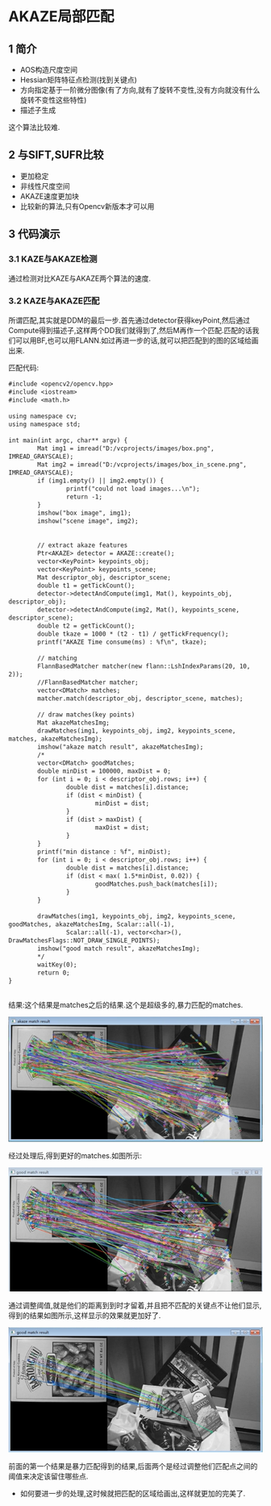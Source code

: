 # AKAZE局部匹配

## 1 简介

- AOS构造尺度空间
- Hessian矩阵特征点检测(找到关键点)
- 方向指定基于一阶微分图像(有了方向,就有了旋转不变性,没有方向就没有什么旋转不变性这些特性)
- 描述子生成

这个算法比较难.

## 2 与SIFT,SUFR比较

- 更加稳定
- 非线性尺度空间
- AKAZE速度更加块
- 比较新的算法,只有Opencv新版本才可以用

## 3 代码演示

### 3.1 KAZE与AKAZE检测

通过检测对比KAZE与AKAZE两个算法的速度.



### 3.2 KAZE与AKAZE匹配

所谓匹配,其实就是DDM的最后一步.首先通过detector获得keyPoint,然后通过Compute得到描述子,这样两个DD我们就得到了,然后M再作一个匹配.匹配的话我们可以用BF,也可以用FLANN.如过再进一步的话,就可以把匹配到的图的区域给画出来.

匹配代码:

```
#include <opencv2/opencv.hpp>
#include <iostream>
#include <math.h>

using namespace cv;
using namespace std;

int main(int argc, char** argv) {
        Mat img1 = imread("D:/vcprojects/images/box.png", IMREAD_GRAYSCALE);
        Mat img2 = imread("D:/vcprojects/images/box_in_scene.png", IMREAD_GRAYSCALE);
        if (img1.empty() || img2.empty()) {
                printf("could not load images...\n");
                return -1;
        }
        imshow("box image", img1);
        imshow("scene image", img2);


        // extract akaze features
        Ptr<AKAZE> detector = AKAZE::create();
        vector<KeyPoint> keypoints_obj;
        vector<KeyPoint> keypoints_scene;
        Mat descriptor_obj, descriptor_scene;
        double t1 = getTickCount();
        detector->detectAndCompute(img1, Mat(), keypoints_obj, descriptor_obj);
        detector->detectAndCompute(img2, Mat(), keypoints_scene, descriptor_scene);
        double t2 = getTickCount();
        double tkaze = 1000 * (t2 - t1) / getTickFrequency();
        printf("AKAZE Time consume(ms) : %f\n", tkaze);

        // matching
        FlannBasedMatcher matcher(new flann::LshIndexParams(20, 10, 2));
        //FlannBasedMatcher matcher;
        vector<DMatch> matches;
        matcher.match(descriptor_obj, descriptor_scene, matches);

        // draw matches(key points)
        Mat akazeMatchesImg;
        drawMatches(img1, keypoints_obj, img2, keypoints_scene, matches, akazeMatchesImg);
        imshow("akaze match result", akazeMatchesImg);
        /*
        vector<DMatch> goodMatches;
        double minDist = 100000, maxDist = 0;
        for (int i = 0; i < descriptor_obj.rows; i++) {
                double dist = matches[i].distance;
                if (dist < minDist) {
                        minDist = dist;
                }
                if (dist > maxDist) {
                        maxDist = dist;
                }
        }
        printf("min distance : %f", minDist);
        for (int i = 0; i < descriptor_obj.rows; i++) {
                double dist = matches[i].distance;
                if (dist < max( 1.5*minDist, 0.02)) {
                        goodMatches.push_back(matches[i]);
                }
        }

        drawMatches(img1, keypoints_obj, img2, keypoints_scene, goodMatches, akazeMatchesImg, Scalar::all(-1), 
                Scalar::all(-1), vector<char>(), DrawMatchesFlags::NOT_DRAW_SINGLE_POINTS);
        imshow("good match result", akazeMatchesImg);
        */
        waitKey(0);
        return 0;
}
                         
```

结果:这个结果是matches之后的结果.这个是超级多的,暴力匹配的matches.

![1536417989264](image/result.png)

 经过处理后,得到更好的matches.如图所示:

![1536418614213](image/result_1.png)

通过调整阈值,就是他们的距离到到时才留着,并且把不匹配的关键点不让他们显示,得到的结果如图所示,这样显示的效果就更加好了.

![1536418924769](image/result_3.png)

前面的第一个结果是暴力匹配得到的结果,后面两个是经过调整他们匹配点之间的阈值来决定该留住哪些点.

- 如何要进一步的处理,这时候就把匹配的区域给画出,这样就更加的完美了.